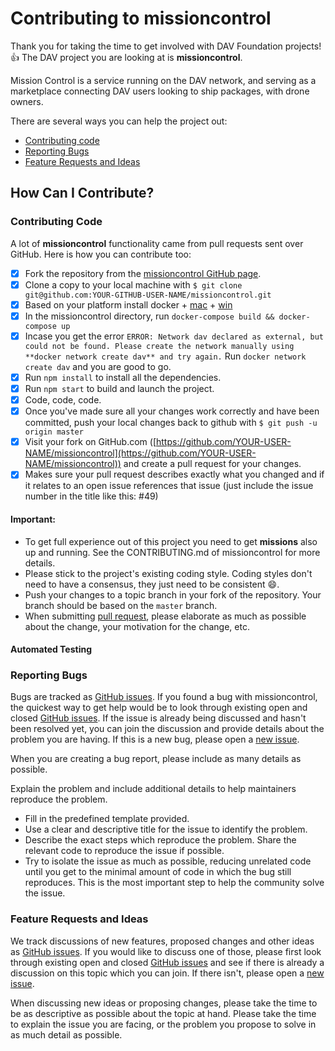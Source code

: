 # Contributing to missioncontrol

Thank you for taking the time to get involved with DAV Foundation projects! :+1:
The DAV project you are looking at is **missioncontrol**. 

Mission Control is a service running on the DAV network, and serving as a marketplace connecting DAV users looking to ship packages, with drone owners.

There are several ways you can help the project out:

* [Contributing code](#contributing-code)
* [Reporting Bugs](#reporting-bugs)
* [Feature Requests and Ideas](#feature-requests-and-ideas)

## How Can I Contribute?

### Contributing Code

A lot of **missioncontrol** functionality came from pull requests sent over GitHub. Here is how you can contribute too:

- [x] Fork the repository from the [missioncontrol GitHub page](https://github.com/DAVFoundation/missioncontrol).
- [x] Clone a copy to your local machine with `$ git clone git@github.com:YOUR-GITHUB-USER-NAME/missioncontrol.git`
- [x] Based on your platform install docker
        + [mac](https://docs.docker.com/docker-for-mac/install/)
        + [win](https://docs.docker.com/docker-for-windows/install/)
- [x] In the missioncontrol directory, run `docker-compose build && docker-compose up`
- [x] Incase you get the error `ERROR: Network dav declared as external, but could not be found. Please create the network manually using **docker network create dav** and try again.` Run `docker network create dav` and you are good to go.
- [x] Run `npm install` to install all the dependencies.
- [x] Run `npm start` to build and launch the project.
- [x] Code, code, code. 
- [x] Once you've made sure all your changes work correctly and have been committed, push your local changes back to github with `$ git push -u origin master`
- [x] Visit your fork on GitHub.com ([https://github.com/YOUR-USER-NAME/missioncontrol](https://github.com/YOUR-USER-NAME/missioncontrol)) and create a pull request for your changes.
- [x] Makes sure your pull request describes exactly what you changed and if it relates to an open issue references that issue (just include the issue number in the title like this: #49)

#### Important:

* To get full experience out of this project you need to get **missions** also up and running. See the CONTRIBUTING.md of missioncontrol for more details.
* Please stick to the project's existing coding style. Coding styles don't need to have a consensus, they just need to be consistent :smile:.
* Push your changes to a topic branch in your fork of the repository. Your branch should be based on the `master` branch.
* When submitting [pull request](https://help.github.com/articles/using-pull-requests/), please elaborate as much as possible about the change, your motivation for the change, etc.

#### Automated Testing


### Reporting Bugs

Bugs are tracked as [GitHub issues](https://github.com/DAVfoundation/missioncontrol/issues). If you found a bug with missioncontrol, the quickest way to get help would be to look through existing open and closed [GitHub issues](https://github.com/DAVfoundation/missioncontrol/issues?q=is%3Aissue). If the issue is already being discussed and hasn't been resolved yet, you can join the discussion and provide details about the problem you are having. If this is a new bug, please open a [new issue](https://github.com/DAVfoundation/missioncontrol/issues/new).

When you are creating a bug report, please include as many details as possible.

Explain the problem and include additional details to help maintainers reproduce the problem.

* Fill in the predefined template provided.
* Use a clear and descriptive title for the issue to identify the problem.
* Describe the exact steps which reproduce the problem. Share the relevant code to reproduce the issue if possible.
* Try to isolate the issue as much as possible, reducing unrelated code until you get to the minimal amount of code in which the bug still reproduces. This is the most important step to help the community solve the issue.

### Feature Requests and Ideas

We track discussions of new features, proposed changes and other ideas as [GitHub issues](https://github.com/DAVfoundation/missioncontrol/issues). If you would like to discuss one of those, please first look through existing open and closed [GitHub issues](https://github.com/DAVfoundation/missioncontrol/issues?q=is%3Aissue) and see if there is already a discussion on this topic which you can join. If there isn't, please open a [new issue](https://github.com/DAVfoundation/missioncontrol/issues/new).

When discussing new ideas or proposing changes, please take the time to be as descriptive as possible about the topic at hand. Please take the time to explain the issue you are facing, or the problem you propose to solve in as much detail as possible.